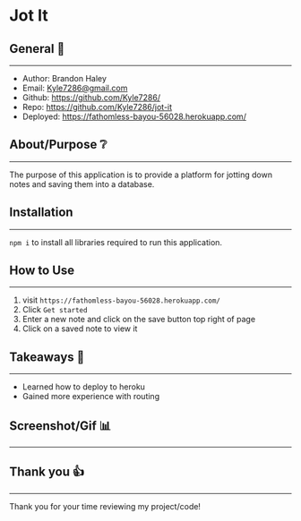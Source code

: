 # Jot It

## General 📖
---    
- Author:         Brandon Haley
- Email:          Kyle7286@gmail.com
- Github:         https://github.com/Kyle7286/
- Repo:           https://github.com/Kyle7286/jot-it
- Deployed:       https://fathomless-bayou-56028.herokuapp.com/

## About/Purpose ❔
---
The purpose of this application is to provide a platform for jotting down notes and saving them into a database.

## Installation
---
`npm i` to install all libraries required to run this application.

## How to Use
---
1. visit `https://fathomless-bayou-56028.herokuapp.com/`
2. Click `Get started`
3. Enter a new note and click on the save button top right of page
4. Click on a saved note to view it

## Takeaways 🥡
--- 
* Learned how to deploy to heroku
* Gained more experience with routing

## Screenshot/Gif 📊
---


## Thank you 👍 
---
Thank you for your time reviewing my project/code!